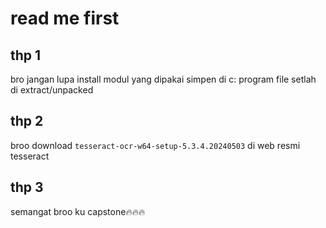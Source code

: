 # read me first

thp 1
--
bro jangan lupa install modul yang dipakai
simpen di c: program file setlah di extract/unpacked

thp 2
--
broo download `tesseract-ocr-w64-setup-5.3.4.20240503` di web resmi tesseract

thp 3
--
semangat broo ku capstone🔥🔥🔥
